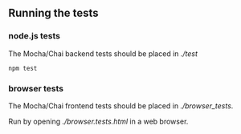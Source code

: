 ## Running the tests

### node.js tests
The Mocha/Chai backend tests should be placed in *./test*

```
npm test
```

### browser tests
The Mocha/Chai frontend tests should be placed in *./browser_tests*.

Run by opening *./browser.tests.html* in a web browser.
